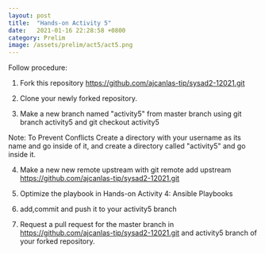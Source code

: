 ```yaml
---
layout: post
title:  "Hands-on Activity 5"
date:   2021-01-16 22:28:58 +0800
category: Prelim
image: /assets/prelim/act5/act5.png
---
```

Follow procedure:
1. Fork this repository https://github.com/ajcanlas-tip/sysad2-12021.git

2. Clone your newly forked repository. 

3. Make a new branch named "activity5" from master branch using git branch activity5 and git checkout activity5

Note: To Prevent Conflicts Create a directory with your username as its name and go inside of it, and create a directory called "activity5" and go inside it.

4. Make a new new remote upstream with git remote add upstream https://github.com/ajcanlas-tip/sysad2-12021.git

5. Optimize the playbook in Hands-on Activity 4: Ansible Playbooks

7. add,commit and push it to your activity5 branch

8. Request a pull request for the master branch in https://github.com/ajcanlas-tip/sysad2-12021.git  and activity5 branch of your forked repository.
